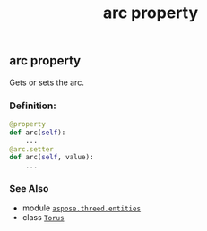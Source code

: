 ﻿---
title: arc property
second_title: Aspose.3D for Python via .NET API References
description: 
type: docs
weight: 100
url: /aspose.threed.entities/torus/arc/
is_root: false
---

## arc property


Gets or sets the arc.
### Definition:
```python
@property
def arc(self):
    ...
@arc.setter
def arc(self, value):
    ...
```

### See Also
* module [`aspose.threed.entities`](../../)
* class [`Torus`](/3d/python-net/aspose.threed.entities/torus)
